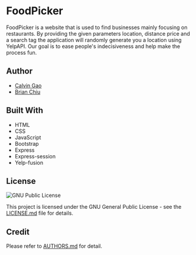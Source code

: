 # FoodPicker

FoodPicker is a website that is used to find businesses mainly focusing on restaurants. By providing the given parameters location, distance
price and a search tag the application will randomly generate you a location using YelpAPI. Our goal is to ease people's indecisiveness and help make the process fun.

## Author
* [Calvin Gao](https://github.com/calvin-gao)
* [Brian Chiu](https://github.com/bchiu3)

## Built With
* HTML
* CSS
* JavaScript
* Bootstrap
* Express
* Express-session
* Yelp-fusion

## License
![](https://www.gnu.org/graphics/gplv3-or-later.svg "GNU Public License")

This project is licensed under the GNU General Public License - see the [LICENSE.md](LICENSE) file for details.

## Credit
Please refer to [AUTHORS.md](AUTHORS.md) for detail.

